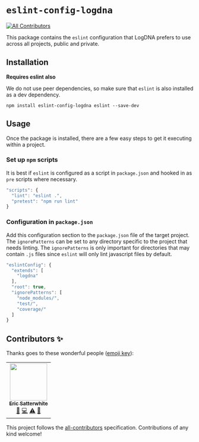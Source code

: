 # `eslint-config-logdna`
<!-- ALL-CONTRIBUTORS-BADGE:START - Do not remove or modify this section -->
[![All Contributors](https://img.shields.io/badge/all_contributors-1-orange.svg?style=flat-square)](#contributors-)
<!-- ALL-CONTRIBUTORS-BADGE:END -->

This package contains the `eslint` configuration that LogDNA prefers to use across all projects, public and private.

## Installation

**Requires eslint also**

We do not use peer dependencies, so make sure that `eslint` is also installed as a dev dependency.

```shell
npm install eslint-config-logdna eslint --save-dev
```

## Usage

Once the package is installed, there are a few easy steps to get it executing within a project.

### Set up `npm` scripts

It is best if `eslint` is configured as a script in `package.json` and hooked in as `pre` scripts where necessary.

```javascript
"scripts": {
  "lint": "eslint .",
  "pretest": "npm run lint"
}
```

### Configuration in `package.json`

Add this configuration section to the `package.json` file of the target project.  The `ignorePatterns` can be set to any directory
specific to the project that needs linting.  The `ignorePatterns` is only important for directories that may contain `.js`
files since `eslint` will only lint javascript files by default.

```javascript
"eslintConfig": {
  "extends": [
    "logdna"
  ],
  "root": true,
  "ignorePatterns": [
    "node_modules/",
    "test/",
    "coverage/"
  ]
}
```

## Contributors ✨

Thanks goes to these wonderful people ([emoji key](https://allcontributors.org/docs/en/emoji-key)):

<!-- ALL-CONTRIBUTORS-LIST:START - Do not remove or modify this section -->
<!-- prettier-ignore-start -->
<!-- markdownlint-disable -->
<table>
  <tr>
    <td align="center"><a href="http://codedependant.net/"><img src="https://avatars.githubusercontent.com/u/148561?v=4?s=100" width="100px;" alt=""/><br /><sub><b>Eric Satterwhite</b></sub></a><br /><a href="https://github.com/logdna/eslint-config-logdna/commits?author=esatterwhite" title="Documentation">📖</a> <a href="https://github.com/logdna/eslint-config-logdna/commits?author=esatterwhite" title="Code">💻</a> <a href="https://github.com/logdna/eslint-config-logdna/commits?author=esatterwhite" title="Tests">⚠️</a> <a href="#maintenance-esatterwhite" title="Maintenance">🚧</a></td>
  </tr>
</table>

<!-- markdownlint-restore -->
<!-- prettier-ignore-end -->

<!-- ALL-CONTRIBUTORS-LIST:END -->

This project follows the [all-contributors](https://github.com/all-contributors/all-contributors) specification. Contributions of any kind welcome!